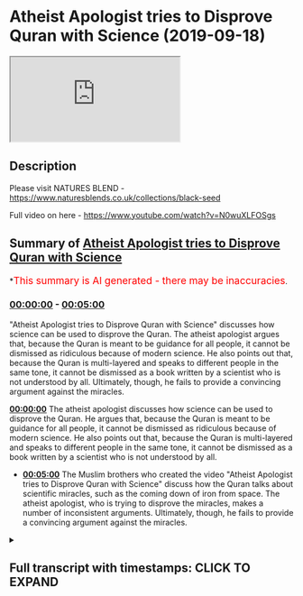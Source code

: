# Atheist Apologist tries to Disprove Quran with Science (2019-09-18)

<iframe loading='lazy' src='https://www.youtube.com/embed/cBzK_RppDrA'></iframe>

## Description

Please visit NATURES BLEND - https://www.naturesblends.co.uk/collections/black-seed

Full video on here - https://www.youtube.com/watch?v=N0wuXLFOSgs

## Summary of [Atheist Apologist tries to Disprove Quran with Science](https://www.youtube.com/watch?v=cBzK_RppDrA)

\*<span style="color:red; font-size:125%">This summary is AI generated - there may be inaccuracies</span>.

### [00:00:00](https://www.youtube.com/watch?v=cBzK_RppDrA\&t=0) - [00:05:00](https://www.youtube.com/watch?v=cBzK_RppDrA\&t=300)

"Atheist Apologist tries to Disprove Quran with Science" discusses how science can be used to disprove the Quran. The atheist apologist argues that, because the Quran is meant to be guidance for all people, it cannot be dismissed as ridiculous because of modern science. He also points out that, because the Quran is multi-layered and speaks to different people in the same tone, it cannot be dismissed as a book written by a scientist who is not understood by all. Ultimately, though, he fails to provide a convincing argument against the miracles.

**[00:00:00](https://www.youtube.com/watch?v=cBzK_RppDrA\&t=0)** The atheist apologist discusses how science can be used to disprove the Quran. He argues that, because the Quran is meant to be guidance for all people, it cannot be dismissed as ridiculous because of modern science. He also points out that, because the Quran is multi-layered and speaks to different people in the same tone, it cannot be dismissed as a book written by a scientist who is not understood by all.

*   **[00:05:00](https://www.youtube.com/watch?v=cBzK_RppDrA\&t=300)** The Muslim brothers who created the video "Atheist Apologist tries to Disprove Quran with Science" discuss how the Quran talks about scientific miracles, such as the coming down of iron from space. The atheist apologist, who is trying to disprove the miracles, makes a number of inconsistent arguments. Ultimately, though, he fails to provide a convincing argument against the miracles.

<details><summary><h2>Full transcript with timestamps: CLICK TO EXPAND</h2></summary>

[0:00:00](https://youtu.be/cBzK_RppDrA?t=0) Mollie Kuramoto liable cattle guys make\
[0:00:02](https://youtu.be/cBzK_RppDrA?t=2) sure that you try these supplements out\
[0:00:05](https://youtu.be/cBzK_RppDrA?t=5) there very very good very healthy\
[0:00:07](https://youtu.be/cBzK_RppDrA?t=7) natural and you can check the link in\
[0:00:11](https://youtu.be/cBzK_RppDrA?t=11) the description box that is nature's\
[0:00:13](https://youtu.be/cBzK_RppDrA?t=13) blend black seed oil and they have other\
[0:00:15](https://youtu.be/cBzK_RppDrA?t=15) things as well yeah boy boy boy I hope\
[0:00:23](https://youtu.be/cBzK_RppDrA?t=23) you enjoyed the videos because one thing\
[0:00:24](https://youtu.be/cBzK_RppDrA?t=24) you see these 80 is doing is when they\
[0:00:26](https://youtu.be/cBzK_RppDrA?t=26) try to refute these verses they\
[0:00:28](https://youtu.be/cBzK_RppDrA?t=28) initially approached the Quran and they\
[0:00:30](https://youtu.be/cBzK_RppDrA?t=30) tried reading it as if it was a\
[0:00:32](https://youtu.be/cBzK_RppDrA?t=32) scientific textbook right and then they\
[0:00:35](https://youtu.be/cBzK_RppDrA?t=35) take that verse with their particular\
[0:00:37](https://youtu.be/cBzK_RppDrA?t=37) interpretation which is twisted and then\
[0:00:39](https://youtu.be/cBzK_RppDrA?t=39) they try to match you up with the\
[0:00:41](https://youtu.be/cBzK_RppDrA?t=41) science and say here's an inaccuracy and\
[0:00:43](https://youtu.be/cBzK_RppDrA?t=43) and likewise apologists will do the\
[0:00:45](https://youtu.be/cBzK_RppDrA?t=45) opposite so apologists will say well\
[0:00:47](https://youtu.be/cBzK_RppDrA?t=47) look there's that there is a scope here\
[0:00:49](https://youtu.be/cBzK_RppDrA?t=49) for interpretive correlation yeah so\
[0:00:54](https://youtu.be/cBzK_RppDrA?t=54) let's let's put them let's make a\
[0:00:55](https://youtu.be/cBzK_RppDrA?t=55) correlation between scientific fact and\
[0:00:56](https://youtu.be/cBzK_RppDrA?t=56) the verse but making it as if this is\
[0:00:59](https://youtu.be/cBzK_RppDrA?t=59) what the verse means 100% and and you've\
[0:01:01](https://youtu.be/cBzK_RppDrA?t=61) closed the door now to all other\
[0:01:03](https://youtu.be/cBzK_RppDrA?t=63) interpretations yes\
[0:01:05](https://youtu.be/cBzK_RppDrA?t=65) which you can't do for many reasons a\
[0:01:07](https://youtu.be/cBzK_RppDrA?t=67) lot of them I should use Prudential yeah\
[0:01:09](https://youtu.be/cBzK_RppDrA?t=69) for example if we're talking about\
[0:01:11](https://youtu.be/cBzK_RppDrA?t=71) abortion you know you can't just say\
[0:01:14](https://youtu.be/cBzK_RppDrA?t=74) okay it's 40 days and that's it\
[0:01:15](https://youtu.be/cBzK_RppDrA?t=75) there is 102 that is an opinion forty\
[0:01:17](https://youtu.be/cBzK_RppDrA?t=77) days is an opinion but you can't just\
[0:01:19](https://youtu.be/cBzK_RppDrA?t=79) close the door and that's it yeah so\
[0:01:21](https://youtu.be/cBzK_RppDrA?t=81) it's important to realize that there's\
[0:01:25](https://youtu.be/cBzK_RppDrA?t=85) there's a danger of closing doors\
[0:01:27](https://youtu.be/cBzK_RppDrA?t=87) because of sight because of modern\
[0:01:29](https://youtu.be/cBzK_RppDrA?t=89) science and also not to forego science\
[0:01:32](https://youtu.be/cBzK_RppDrA?t=92) so there is a happy medium like we can\
[0:01:33](https://youtu.be/cBzK_RppDrA?t=93) kind of try and strike I think also\
[0:01:36](https://youtu.be/cBzK_RppDrA?t=96) clarify here is that what is the\
[0:01:39](https://youtu.be/cBzK_RppDrA?t=99) objective of the quran guidances yeah so\
[0:01:42](https://youtu.be/cBzK_RppDrA?t=102) allah revealed it as a guidance for\
[0:01:43](https://youtu.be/cBzK_RppDrA?t=103) humanity and in particular those people\
[0:01:45](https://youtu.be/cBzK_RppDrA?t=105) have talked about that that will benefit\
[0:01:47](https://youtu.be/cBzK_RppDrA?t=107) from it yeah that being the case we know\
[0:01:49](https://youtu.be/cBzK_RppDrA?t=109) the Quran is guidance and it's guiding\
[0:01:51](https://youtu.be/cBzK_RppDrA?t=111) people to worship Allah towards back\
[0:01:53](https://youtu.be/cBzK_RppDrA?t=113) towards their Creator right so the ayat\
[0:01:56](https://youtu.be/cBzK_RppDrA?t=116) of the Quran are gonna be they are gonna\
[0:01:59](https://youtu.be/cBzK_RppDrA?t=119) be speaking to people from this primary\
[0:02:02](https://youtu.be/cBzK_RppDrA?t=122) perspective which is bringing people\
[0:02:04](https://youtu.be/cBzK_RppDrA?t=124) back to Allah speaking to the human\
[0:02:06](https://youtu.be/cBzK_RppDrA?t=126) being speak to the fitrah so worshiping\
[0:02:08](https://youtu.be/cBzK_RppDrA?t=128) Allah is the primary focus of the you\
[0:02:09](https://youtu.be/cBzK_RppDrA?t=129) know there's a beautiful verse in surah\
[0:02:11](https://youtu.be/cBzK_RppDrA?t=131) al-hajj\
[0:02:12](https://youtu.be/cBzK_RppDrA?t=132) we're lost paralysis Welli Alamelu Dena\
[0:02:16](https://youtu.be/cBzK_RppDrA?t=136) ooh - Lila and the whole hakama Rebecca\
[0:02:19](https://youtu.be/cBzK_RppDrA?t=139) Fatah beetle how cool ooh boom when\
[0:02:22](https://youtu.be/cBzK_RppDrA?t=142) Allah Allah had in ladina a menorah last\
[0:02:24](https://youtu.be/cBzK_RppDrA?t=144) year awesomest of him and this verse is\
[0:02:27](https://youtu.be/cBzK_RppDrA?t=147) very powerful because it made me think\
[0:02:30](https://youtu.be/cBzK_RppDrA?t=150) of kind of what you're talking about but\
[0:02:31](https://youtu.be/cBzK_RppDrA?t=151) on a different level Allah subhana WA\
[0:02:33](https://youtu.be/cBzK_RppDrA?t=153) Ta'ala says so that he was talking about\
[0:02:36](https://youtu.be/cBzK_RppDrA?t=156) certain situation how he reveals\
[0:02:39](https://youtu.be/cBzK_RppDrA?t=159) revelation Shaitaan tries to get\
[0:02:40](https://youtu.be/cBzK_RppDrA?t=160) involved in a loss behind how that\
[0:02:42](https://youtu.be/cBzK_RppDrA?t=162) deletes his intervention and so on so\
[0:02:43](https://youtu.be/cBzK_RppDrA?t=163) forth but then he gives a reason he says\
[0:02:46](https://youtu.be/cBzK_RppDrA?t=166) well yeah lamella Dina O'Toole I'm so\
[0:02:47](https://youtu.be/cBzK_RppDrA?t=167) the people who have been given knowledge\
[0:02:48](https://youtu.be/cBzK_RppDrA?t=168) know that is the truth from their Lord\
[0:02:51](https://youtu.be/cBzK_RppDrA?t=171) for you min will be so that and then\
[0:02:54](https://youtu.be/cBzK_RppDrA?t=174) they become believers of it were to meet\
[0:02:56](https://youtu.be/cBzK_RppDrA?t=176) a local Imam and the hearts become\
[0:02:58](https://youtu.be/cBzK_RppDrA?t=178) inclined to it were in Allah hell I had\
[0:02:59](https://youtu.be/cBzK_RppDrA?t=179) in Ladino my less awesome assignment I\
[0:03:01](https://youtu.be/cBzK_RppDrA?t=181) lost panna cotta is gonna guide the\
[0:03:02](https://youtu.be/cBzK_RppDrA?t=182) people who believe in to the straight\
[0:03:04](https://youtu.be/cBzK_RppDrA?t=184) path so this verse made me think that\
[0:03:07](https://youtu.be/cBzK_RppDrA?t=187) Allah subhana WA Ta'ala he has he leaves\
[0:03:10](https://youtu.be/cBzK_RppDrA?t=190) no Quran is multi-layered in that sense\
[0:03:13](https://youtu.be/cBzK_RppDrA?t=193) yes he speaks to different people with\
[0:03:15](https://youtu.be/cBzK_RppDrA?t=195) the same voice yes\
[0:03:17](https://youtu.be/cBzK_RppDrA?t=197) and when I say voice he I'm not talking\
[0:03:18](https://youtu.be/cBzK_RppDrA?t=198) about you know literal voice I'm talking\
[0:03:20](https://youtu.be/cBzK_RppDrA?t=200) about in the same tone right so in\
[0:03:23](https://youtu.be/cBzK_RppDrA?t=203) you've got in the same language\
[0:03:24](https://youtu.be/cBzK_RppDrA?t=204) something which speaks to this person\
[0:03:26](https://youtu.be/cBzK_RppDrA?t=206) and to that person\
[0:03:27](https://youtu.be/cBzK_RppDrA?t=207) in other words the Quran is meant to\
[0:03:32](https://youtu.be/cBzK_RppDrA?t=212) speak to the farm and the philosopher\
[0:03:33](https://youtu.be/cBzK_RppDrA?t=213) yes\
[0:03:34](https://youtu.be/cBzK_RppDrA?t=214) it's meant to speak to the student and\
[0:03:36](https://youtu.be/cBzK_RppDrA?t=216) the scientist yes it's meant to speak to\
[0:03:38](https://youtu.be/cBzK_RppDrA?t=218) the family man and you know I'm trying\
[0:03:42](https://youtu.be/cBzK_RppDrA?t=222) to think of another F now way to make it\
[0:03:45](https://youtu.be/cBzK_RppDrA?t=225) alliteration and Mabel can just say\
[0:03:49](https://youtu.be/cBzK_RppDrA?t=229) physicist okay even though it's not an\
[0:03:51](https://youtu.be/cBzK_RppDrA?t=231) official but what you see so allah\
[0:03:59](https://youtu.be/cBzK_RppDrA?t=239) subhanahu wa'ta'ala he the quran a\
[0:04:01](https://youtu.be/cBzK_RppDrA?t=241) scientist could not look at the quran\
[0:04:03](https://youtu.be/cBzK_RppDrA?t=243) say this is completely ridiculous yes\
[0:04:05](https://youtu.be/cBzK_RppDrA?t=245) that's it can't happen\
[0:04:06](https://youtu.be/cBzK_RppDrA?t=246) believe me I've looked at the Quran I\
[0:04:07](https://youtu.be/cBzK_RppDrA?t=247) know it very well okay so you cannot say\
[0:04:10](https://youtu.be/cBzK_RppDrA?t=250) it's ridiculous from a sign even a\
[0:04:11](https://youtu.be/cBzK_RppDrA?t=251) modern scientific perspective you can't\
[0:04:13](https://youtu.be/cBzK_RppDrA?t=253) and if you think it is like that is\
[0:04:15](https://youtu.be/cBzK_RppDrA?t=255) because you have received some kind of\
[0:04:16](https://youtu.be/cBzK_RppDrA?t=256) propaganda yes at the same time if you\
[0:04:20](https://youtu.be/cBzK_RppDrA?t=260) have if you look at the Quran in an by\
[0:04:22](https://youtu.be/cBzK_RppDrA?t=262) looking and saying okay well you know\
[0:04:24](https://youtu.be/cBzK_RppDrA?t=264) it's also science like a scientist\
[0:04:25](https://youtu.be/cBzK_RppDrA?t=265) book you'd not understood yeah we're\
[0:04:29](https://youtu.be/cBzK_RppDrA?t=269) trying to be objective here because a\
[0:04:30](https://youtu.be/cBzK_RppDrA?t=270) lot of penalty Allah says in the Quran\
[0:04:32](https://youtu.be/cBzK_RppDrA?t=272) well enter Quran Allah him la talla moon\
[0:04:34](https://youtu.be/cBzK_RppDrA?t=274) one of the worst sins is that you say\
[0:04:36](https://youtu.be/cBzK_RppDrA?t=276) about Allah what you don't know\
[0:04:38](https://youtu.be/cBzK_RppDrA?t=278) and the professor Solari said in the\
[0:04:39](https://youtu.be/cBzK_RppDrA?t=279) hadith McKenna Bali and what time and\
[0:04:41](https://youtu.be/cBzK_RppDrA?t=281) then Philemon whoever lies about me\
[0:04:45](https://youtu.be/cBzK_RppDrA?t=285) intentionally they let him prepare see\
[0:04:47](https://youtu.be/cBzK_RppDrA?t=287) in the Hellfire so we have to be when we\
[0:04:49](https://youtu.be/cBzK_RppDrA?t=289) approach the Quran we have to be fair\
[0:04:50](https://youtu.be/cBzK_RppDrA?t=290) objective and look at what the author\
[0:04:53](https://youtu.be/cBzK_RppDrA?t=293) actually intended yes and I think you\
[0:04:55](https://youtu.be/cBzK_RppDrA?t=295) touched really good point that it's the\
[0:04:56](https://youtu.be/cBzK_RppDrA?t=296) happy medium unless speaking to all\
[0:04:58](https://youtu.be/cBzK_RppDrA?t=298) people yet the whole of humanity who\
[0:05:00](https://youtu.be/cBzK_RppDrA?t=300) then leaned a solace is your address for\
[0:05:02](https://youtu.be/cBzK_RppDrA?t=302) the whole of humanity yeah but I think\
[0:05:03](https://youtu.be/cBzK_RppDrA?t=303) tying in with this we also know as the\
[0:05:07](https://youtu.be/cBzK_RppDrA?t=307) Quran is guidance specifically for the\
[0:05:09](https://youtu.be/cBzK_RppDrA?t=309) people or the people that benefit from\
[0:05:10](https://youtu.be/cBzK_RppDrA?t=310) me other people of taqwa yes right good\
[0:05:12](https://youtu.be/cBzK_RppDrA?t=312) then what 13 well so understanding that\
[0:05:16](https://youtu.be/cBzK_RppDrA?t=316) like I said even if a scientist\
[0:05:17](https://youtu.be/cBzK_RppDrA?t=317) approaches it I would say like you said\
[0:05:20](https://youtu.be/cBzK_RppDrA?t=320) they would they would not ridicule or\
[0:05:21](https://youtu.be/cBzK_RppDrA?t=321) dismiss the Quran yeah if they really\
[0:05:23](https://youtu.be/cBzK_RppDrA?t=323) honestly come to it yeah and that's the\
[0:05:25](https://youtu.be/cBzK_RppDrA?t=325) key it's a lot elope we're making their\
[0:05:28](https://youtu.be/cBzK_RppDrA?t=328) house if they're really looking for it\
[0:05:30](https://youtu.be/cBzK_RppDrA?t=330) they'll see that's how it's an ancient\
[0:05:33](https://youtu.be/cBzK_RppDrA?t=333) document but it's hitting all the right\
[0:05:35](https://youtu.be/cBzK_RppDrA?t=335) chords from this perspective that it's\
[0:05:36](https://youtu.be/cBzK_RppDrA?t=336) not deviating from what we have so it's\
[0:05:39](https://youtu.be/cBzK_RppDrA?t=339) not a scientific textbook no yes but it\
[0:05:41](https://youtu.be/cBzK_RppDrA?t=341) says things which I mean with what we\
[0:05:43](https://youtu.be/cBzK_RppDrA?t=343) understand yeah and that's quite\
[0:05:44](https://youtu.be/cBzK_RppDrA?t=344) powerfully and that projective yeah\
[0:05:46](https://youtu.be/cBzK_RppDrA?t=346) that being said bro talking about people\
[0:05:50](https://youtu.be/cBzK_RppDrA?t=350) of taqwa and humility that approach the\
[0:05:51](https://youtu.be/cBzK_RppDrA?t=351) Quran and they will find guidance in it\
[0:05:53](https://youtu.be/cBzK_RppDrA?t=353) we have the opposite end of the spectrum\
[0:05:54](https://youtu.be/cBzK_RppDrA?t=354) to the some of the New Atheists and\
[0:05:58](https://youtu.be/cBzK_RppDrA?t=358) atheists online that are attacking the\
[0:06:00](https://youtu.be/cBzK_RppDrA?t=360) Quran now we've clarified this is not\
[0:06:01](https://youtu.be/cBzK_RppDrA?t=361) you can't claim scientific miracles in\
[0:06:03](https://youtu.be/cBzK_RppDrA?t=363) that type of sense in the Quran itself\
[0:06:05](https://youtu.be/cBzK_RppDrA?t=365) and we've talked about extensively but\
[0:06:06](https://youtu.be/cBzK_RppDrA?t=366) just briefly to touch upon it like we\
[0:06:09](https://youtu.be/cBzK_RppDrA?t=369) said we're gonna talk about this video\
[0:06:10](https://youtu.be/cBzK_RppDrA?t=370) put about put out by the rationality\
[0:06:13](https://youtu.be/cBzK_RppDrA?t=373) wheels and genetically-modified skeptic\
[0:06:15](https://youtu.be/cBzK_RppDrA?t=375) and they obviously tried in a refutation\
[0:06:16](https://youtu.be/cBzK_RppDrA?t=376) of a video that some Muslim brothers put\
[0:06:19](https://youtu.be/cBzK_RppDrA?t=379) out regarding the scientific marks on\
[0:06:20](https://youtu.be/cBzK_RppDrA?t=380) the Quran hopefully this will get\
[0:06:22](https://youtu.be/cBzK_RppDrA?t=382) Muslims to as to why we should a new\
[0:06:23](https://youtu.be/cBzK_RppDrA?t=383) scientific miracles and highlight the\
[0:06:25](https://youtu.be/cBzK_RppDrA?t=385) issues with it but some of the claims\
[0:06:27](https://youtu.be/cBzK_RppDrA?t=387) that they make\
[0:06:28](https://youtu.be/cBzK_RppDrA?t=388) how would you well let's listen you\
[0:06:31](https://youtu.be/cBzK_RppDrA?t=391) example right and tell me you give me an\
[0:06:32](https://youtu.be/cBzK_RppDrA?t=392) ala sister this is about two minutes\
[0:06:34](https://youtu.be/cBzK_RppDrA?t=394) thirty seconds into the video\
[0:06:35](https://youtu.be/cBzK_RppDrA?t=395) and he rationality rules is giving his\
[0:06:38](https://youtu.be/cBzK_RppDrA?t=398) opinion regarding I am being sent down\
[0:06:42](https://youtu.be/cBzK_RppDrA?t=402) iron is not natural to the earth it did\
[0:06:48](https://youtu.be/cBzK_RppDrA?t=408) not form on the earth but came down to\
[0:06:50](https://youtu.be/cBzK_RppDrA?t=410) earth from outer space scientists have\
[0:06:52](https://youtu.be/cBzK_RppDrA?t=412) found that billions of years ago the\
[0:06:54](https://youtu.be/cBzK_RppDrA?t=414) earth was stuck by meteorites these\
[0:06:57](https://youtu.be/cBzK_RppDrA?t=417) meteorites were carrying iron from\
[0:06:59](https://youtu.be/cBzK_RppDrA?t=419) distant stars which had exploded the\
[0:07:04](https://youtu.be/cBzK_RppDrA?t=424) Quran says the following on the origin\
[0:07:06](https://youtu.be/cBzK_RppDrA?t=426) of ayran we sent down iron with his\
[0:07:10](https://youtu.be/cBzK_RppDrA?t=430) great inherent strength and its many\
[0:07:13](https://youtu.be/cBzK_RppDrA?t=433) benefits for humankind the fact that\
[0:07:16](https://youtu.be/cBzK_RppDrA?t=436) iron came down to earth from outer space\
[0:07:18](https://youtu.be/cBzK_RppDrA?t=438) is something which could not be known by\
[0:07:21](https://youtu.be/cBzK_RppDrA?t=441) the primitive science of the 7th century\
[0:07:23](https://youtu.be/cBzK_RppDrA?t=443) now the first thing to be said about\
[0:07:25](https://youtu.be/cBzK_RppDrA?t=445) this miracle is this point protestations\
[0:07:28](https://youtu.be/cBzK_RppDrA?t=448) to the contrary people knew way before\
[0:07:30](https://youtu.be/cBzK_RppDrA?t=450) the 7th century the iron comes from\
[0:07:32](https://youtu.be/cBzK_RppDrA?t=452) meteorites for example when\
[0:07:34](https://youtu.be/cBzK_RppDrA?t=454) approximately 1295 BC or 1900 years\
[0:07:39](https://youtu.be/cBzK_RppDrA?t=459) before islam a hieroglyphic word\
[0:07:41](https://youtu.be/cBzK_RppDrA?t=461) appeared that literally translates to\
[0:07:43](https://youtu.be/cBzK_RppDrA?t=463) from the sky and it was applied to all\
[0:07:46](https://youtu.be/cBzK_RppDrA?t=466) metallic iron from this time onwards\
[0:07:48](https://youtu.be/cBzK_RppDrA?t=468) so using chronic logic i guess this\
[0:07:50](https://youtu.be/cBzK_RppDrA?t=470) proves that a man RAR exists right ok I\
[0:07:56](https://youtu.be/cBzK_RppDrA?t=476) think both both by the way bro he does\
[0:07:59](https://youtu.be/cBzK_RppDrA?t=479) what they do is they do this throughout\
[0:08:01](https://youtu.be/cBzK_RppDrA?t=481) the research the same approach yeah I\
[0:08:03](https://youtu.be/cBzK_RppDrA?t=483) think that both arguments are\
[0:08:06](https://youtu.be/cBzK_RppDrA?t=486) problematic that the argument of the\
[0:08:08](https://youtu.be/cBzK_RppDrA?t=488) apologists Muslim apologists and the\
[0:08:10](https://youtu.be/cBzK_RppDrA?t=490) argument of the atheist apologist and\
[0:08:12](https://youtu.be/cBzK_RppDrA?t=492) they are both apologists yes so the\
[0:08:15](https://youtu.be/cBzK_RppDrA?t=495) argument of the Muslim apologists is I\
[0:08:18](https://youtu.be/cBzK_RppDrA?t=498) would say inconsistent if you look at\
[0:08:20](https://youtu.be/cBzK_RppDrA?t=500) the whole Quran a lot of partisans will\
[0:08:22](https://youtu.be/cBzK_RppDrA?t=502) are off the cut and then alaykum\
[0:08:25](https://youtu.be/cBzK_RppDrA?t=505) Lieberson you worry so a tegu militia\
[0:08:27](https://youtu.be/cBzK_RppDrA?t=507) well you best talk about that like a\
[0:08:29](https://youtu.be/cBzK_RppDrA?t=509) fire Allah so Allah says we have sent\
[0:08:31](https://youtu.be/cBzK_RppDrA?t=511) down for you clothes raymond a doorman\
[0:08:35](https://youtu.be/cBzK_RppDrA?t=515) whatever you want to call it to kind of\
[0:08:37](https://youtu.be/cBzK_RppDrA?t=517) cover yourselves and so on and so forth\
[0:08:39](https://youtu.be/cBzK_RppDrA?t=519) now if you ask or if you look at the\
[0:08:41](https://youtu.be/cBzK_RppDrA?t=521) face here does it mean allah subhanaw\
[0:08:43](https://youtu.be/cBzK_RppDrA?t=523) taala literally sent down clothes yeah\
[0:08:48](https://youtu.be/cBzK_RppDrA?t=528) you know it does not mean that or it\
[0:08:50](https://youtu.be/cBzK_RppDrA?t=530) could mean that or could not mean that\
[0:08:52](https://youtu.be/cBzK_RppDrA?t=532) but what I'm saying is that for for this\
[0:08:55](https://youtu.be/cBzK_RppDrA?t=535) to work you have to suspend all\
[0:08:57](https://youtu.be/cBzK_RppDrA?t=537) possibilities of majazi meanings or\
[0:09:01](https://youtu.be/cBzK_RppDrA?t=541) possibilities of it meaning being a\
[0:09:03](https://youtu.be/cBzK_RppDrA?t=543) metaphor or figurative speech even if\
[0:09:06](https://youtu.be/cBzK_RppDrA?t=546) you don't believe that there's such a\
[0:09:07](https://youtu.be/cBzK_RppDrA?t=547) thing as majestic or unlike even Tamiya\
[0:09:10](https://youtu.be/cBzK_RppDrA?t=550) had the opinion that there's no such\
[0:09:12](https://youtu.be/cBzK_RppDrA?t=552) thing as metaphor in the Quran it's it\
[0:09:16](https://youtu.be/cBzK_RppDrA?t=556) still be some kind of idiom or\
[0:09:18](https://youtu.be/cBzK_RppDrA?t=558) figurative expression yeah you'd have to\
[0:09:21](https://youtu.be/cBzK_RppDrA?t=561) make sure you'd have to be a hundred\
[0:09:22](https://youtu.be/cBzK_RppDrA?t=562) percent sure that when a lot of heart\
[0:09:24](https://youtu.be/cBzK_RppDrA?t=564) Allah says in the Quran when general\
[0:09:26](https://youtu.be/cBzK_RppDrA?t=566) Hadid we have sent down iron that he\
[0:09:28](https://youtu.be/cBzK_RppDrA?t=568) does not mean by that we have provided\
[0:09:31](https://youtu.be/cBzK_RppDrA?t=571) iron we have created I in this order and\
[0:09:33](https://youtu.be/cBzK_RppDrA?t=573) you cannot dismiss that Allah could have\
[0:09:36](https://youtu.be/cBzK_RppDrA?t=576) meant that hmm but you also could have\
[0:09:39](https://youtu.be/cBzK_RppDrA?t=579) meant during the verse you quoted bro\
[0:09:40](https://youtu.be/cBzK_RppDrA?t=580) yeah that lust sent down clothes\
[0:09:42](https://youtu.be/cBzK_RppDrA?t=582) clothing all right but aligns the worst\
[0:09:44](https://youtu.be/cBzK_RppDrA?t=584) by saying but the clothing of taqwa is\
[0:09:46](https://youtu.be/cBzK_RppDrA?t=586) burning a very beautiful pearl equated\
[0:09:47](https://youtu.be/cBzK_RppDrA?t=587) with aqua and so that the objective\
[0:09:50](https://youtu.be/cBzK_RppDrA?t=590) there seems to be getting the human to\
[0:09:52](https://youtu.be/cBzK_RppDrA?t=592) reflect over near the distinction\
[0:09:54](https://youtu.be/cBzK_RppDrA?t=594) between a physical type of clothing and\
[0:09:56](https://youtu.be/cBzK_RppDrA?t=596) that spiritual clothing yeah absolutely\
[0:09:57](https://youtu.be/cBzK_RppDrA?t=597) so

</details>
